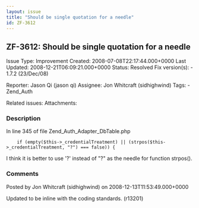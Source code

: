 ```yaml
---
layout: issue
title: "Should be single quotation for a needle"
id: ZF-3612
---
```


ZF-3612: Should be single quotation for a needle
------------------------------------------------

 Issue Type: Improvement Created: 2008-07-08T22:17:44.000+0000 Last Updated: 2008-12-21T06:09:21.000+0000 Status: Resolved Fix version(s): - 1.7.2 (23/Dec/08)
 
 Reporter:  Jason Qi (jason qi)  Assignee:  Jon Whitcraft (sidhighwind)  Tags: - Zend\_Auth
 
 Related issues: 
 Attachments: 
### Description

In line 345 of file Zend\_Auth\_Adapter\_DbTable.php

 
        if (empty($this->_credentialTreatment) || (strpos($this->_credentialTreatment, "?") === false)) {


I think it is better to use '?' instead of "?" as the needle for function strpos().

 

 

### Comments

Posted by Jon Whitcraft (sidhighwind) on 2008-12-13T11:53:49.000+0000

Updated to be inline with the coding standards. (r13201)

 

 